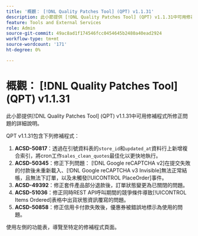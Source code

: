 ```yaml
---
title: '概觀： [!DNL Quality Patches Tool] (QPT) v1.1.31'
description: 此小節提供 [!DNL Quality Patches Tool] (QPT) v1.1.31中可用修補程式所修正問題的詳細說明。
feature: Tools and External Services
role: Admin
source-git-commit: 49ac8ad1f174546fcc0454645b2480a40ead2924
workflow-type: tm+mt
source-wordcount: '171'
ht-degree: 0%

---
```


# 概觀： [!DNL Quality Patches Tool] (QPT) v1.1.31

此小節提供[!DNL Quality Patches Tool] (QPT) v1.1.31中可用修補程式所修正問題的詳細說明。

QPT v1.1.31包含下列修補程式：

1. **ACSD-50817**：透過在引號資料表的`store_id`和`updated_at`資料行上新增複合索引，將cron工作`sales_clean_quotes`最佳化以更快地執行。
1. **ACSD-50345**：修正下列問題： [!DNL Google reCAPTCHA v2]在提交失敗的付款後未重新載入、[!DNL Google reCAPTCHA v3 Invisible]無法正常結帳，且無法下訂單，以及未觸發[!UICONTROL PlaceOrder]事件。
1. **ACSD-49392**：修正套件產品部分退款後，訂單狀態變更為已關閉的問題。
1. **ACSD-51036**：修正同時REST API呼叫期間的競爭條件導致[!UICONTROL Items Ordered]表格中出貨狀態資訊覆寫的問題。
1. **ACSD-50858**：修正信用卡付款失敗後，優惠券被錯誤地標示為使用的問題。

使用左側的功能表，導覽至特定的修補程式頁面。
